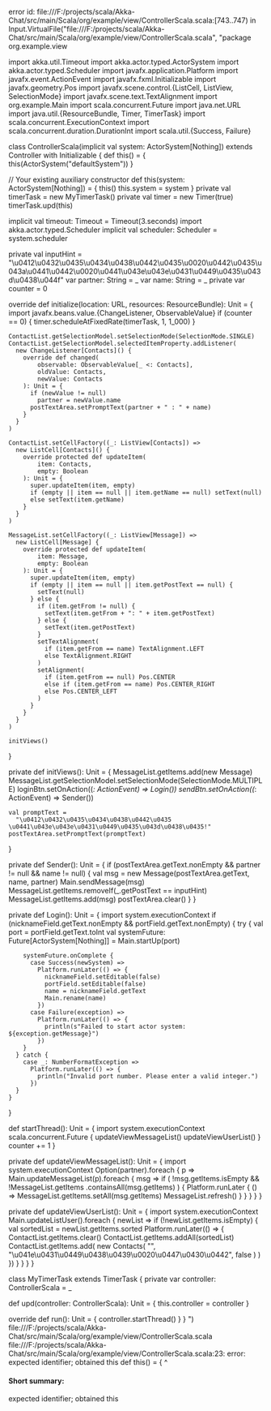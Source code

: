 error id: file:///F:/projects/scala/Akka-Chat/src/main/Scala/org/example/view/ControllerScala.scala:[743..747) in Input.VirtualFile("file:///F:/projects/scala/Akka-Chat/src/main/Scala/org/example/view/ControllerScala.scala", "package org.example.view

import akka.util.Timeout
import akka.actor.typed.ActorSystem
import akka.actor.typed.Scheduler
import javafx.application.Platform
import javafx.event.ActionEvent
import javafx.fxml.Initializable
import javafx.geometry.Pos
import javafx.scene.control.{ListCell, ListView, SelectionMode}
import javafx.scene.text.TextAlignment
import org.example.Main
import scala.concurrent.Future
import java.net.URL
import java.util.{ResourceBundle, Timer, TimerTask}
import scala.concurrent.ExecutionContext
import scala.concurrent.duration.DurationInt
import scala.util.{Success, Failure}

class ControllerScala(implicit val system: ActorSystem[Nothing])
    extends Controller
    with Initializable {
  def this() = {
    this(ActorSystem("defaultSystem"))
  }

  // Your existing auxiliary constructor
  def this(system: ActorSystem[Nothing]) = {
    this()
    this.system = system
  }
  private val timerTask = new MyTimerTask()
  private val timer = new Timer(true)
  timerTask.upd(this)

  implicit val timeout: Timeout = Timeout(3.seconds)
  import akka.actor.typed.Scheduler
  implicit val scheduler: Scheduler = system.scheduler

  private val inputHint =
    "\u0412\u0432\u0435\u0434\u0438\u0442\u0435\u0020\u0442\u0435\u043a\u0441\u0442\u0020\u0441\u043e\u043e\u0431\u0449\u0435\u043d\u0438\u044f"
  var partner: String = _
  var name: String = _
  private var counter = 0

  override def initialize(location: URL, resources: ResourceBundle): Unit = {
    import javafx.beans.value.{ChangeListener, ObservableValue}
    if (counter == 0) {
      timer.scheduleAtFixedRate(timerTask, 1, 1_000)
    }

    ContactList.getSelectionModel.setSelectionMode(SelectionMode.SINGLE)
    ContactList.getSelectionModel.selectedItemProperty.addListener(
      new ChangeListener[Contacts]() {
        override def changed(
            observable: ObservableValue[_ <: Contacts],
            oldValue: Contacts,
            newValue: Contacts
        ): Unit = {
          if (newValue != null)
            partner = newValue.name
          postTextArea.setPromptText(partner + " : " + name)
        }
      }
    )

    ContactList.setCellFactory((_: ListView[Contacts]) =>
      new ListCell[Contacts]() {
        override protected def updateItem(
            item: Contacts,
            empty: Boolean
        ): Unit = {
          super.updateItem(item, empty)
          if (empty || item == null || item.getName == null) setText(null)
          else setText(item.getName)
        }
      }
    )

    MessageList.setCellFactory((_: ListView[Message]) =>
      new ListCell[Message] {
        override protected def updateItem(
            item: Message,
            empty: Boolean
        ): Unit = {
          super.updateItem(item, empty)
          if (empty || item == null || item.getPostText == null) {
            setText(null)
          } else {
            if (item.getFrom != null) {
              setText(item.getFrom + ": " + item.getPostText)
            } else {
              setText(item.getPostText)
            }
            setTextAlignment(
              if (item.getFrom == name) TextAlignment.LEFT
              else TextAlignment.RIGHT
            )
            setAlignment(
              if (item.getFrom == null) Pos.CENTER
              else if (item.getFrom == name) Pos.CENTER_RIGHT
              else Pos.CENTER_LEFT
            )
          }
        }
      }
    )

    initViews()
  }

  private def initViews(): Unit = {
    MessageList.getItems.add(new Message)
    MessageList.getSelectionModel.setSelectionMode(SelectionMode.MULTIPLE)
    loginBtn.setOnAction((_: ActionEvent) => Login())
    sendBtn.setOnAction((_: ActionEvent) => Sender())

    val promptText =
      "\u0412\u0432\u0435\u0434\u0438\u0442\u0435 \u0441\u043e\u043e\u0431\u0449\u0435\u043d\u0438\u0435!"
    postTextArea.setPromptText(promptText)
  }

  private def Sender(): Unit = {
    if (postTextArea.getText.nonEmpty && partner != null && name != null) {
      val msg = new Message(postTextArea.getText, name, partner)
      Main.sendMessage(msg)
      MessageList.getItems.removeIf(_.getPostText == inputHint)
      MessageList.getItems.add(msg)
      postTextArea.clear()
    }
  }

  private def Login(): Unit = {
    import system.executionContext
    if (nicknameField.getText.nonEmpty && portField.getText.nonEmpty) {
      try {
        val port = portField.getText.toInt
        val systemFuture: Future[ActorSystem[Nothing]] = Main.startUp(port)

        systemFuture.onComplete {
          case Success(newSystem) =>
            Platform.runLater(() => {
              nicknameField.setEditable(false)
              portField.setEditable(false)
              name = nicknameField.getText
              Main.rename(name)
            })
          case Failure(exception) =>
            Platform.runLater(() => {
              println(s"Failed to start actor system: ${exception.getMessage}")
            })
        }
      } catch {
        case _: NumberFormatException =>
          Platform.runLater(() => {
            println("Invalid port number. Please enter a valid integer.")
          })
      }
    }
  }

  def startThread(): Unit = {
    import system.executionContext
    scala.concurrent.Future {
      updateViewMessageList()
      updateViewUserList()
    }
    counter += 1
  }

  private def updateViewMessageList(): Unit = {
    import system.executionContext
    Option(partner).foreach { p =>
      Main.updateMessageList(p).foreach { msg =>
        if (
          !msg.getItems.isEmpty && !MessageList.getItems
            .containsAll(msg.getItems)
        ) {
          Platform.runLater { () =>
            MessageList.getItems.setAll(msg.getItems)
            MessageList.refresh()
          }
        }
      }
    }
  }

  private def updateViewUserList(): Unit = {
    import system.executionContext
    Main.updateListUser().foreach { newList =>
      if (!newList.getItems.isEmpty) {
        val sortedList = newList.getItems.sorted
        Platform.runLater(() => {
          ContactList.getItems.clear()
          ContactList.getItems.addAll(sortedList)
          ContactList.getItems.add(
            new Contacts(
              "",
              "\u041e\u0431\u0449\u0438\u0439\u0020\u0447\u0430\u0442",
              false
            )
          )
        })
      }
    }
  }
}

class MyTimerTask extends TimerTask {
  private var controller: ControllerScala = _

  def upd(controller: ControllerScala): Unit = {
    this.controller = controller
  }

  override def run(): Unit = {
    controller.startThread()
  }
}
")
file:///F:/projects/scala/Akka-Chat/src/main/Scala/org/example/view/ControllerScala.scala
file:///F:/projects/scala/Akka-Chat/src/main/Scala/org/example/view/ControllerScala.scala:23: error: expected identifier; obtained this
  def this() = {
      ^
#### Short summary: 

expected identifier; obtained this